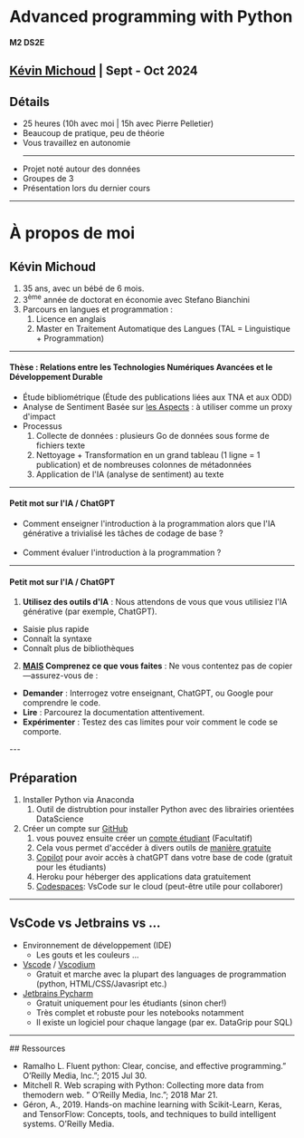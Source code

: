 
# Advanced programming with Python
#### M2 DS2E
[Kévin Michoud](kmichoud@unistra.fr) | Sept - Oct 2024
---
## Détails
- 25 heures (10h avec moi | 15h avec Pierre Pelletier)
- Beaucoup de pratique, peu de théorie
- Vous travaillez en autonomie
  <hr>
- Projet noté autour des données
- Groupes de 3
- Présentation lors du dernier cours

---
# À propos de moi
## Kévin Michoud
1. 35 ans, avec un bébé de 6 mois.
2. 3<sup>ème</sup> année de doctorat en économie avec Stefano Bianchini
3. Parcours en langues et programmation :
   1. Licence en anglais
   2. Master en Traitement Automatique des Langues (TAL = Linguistique + Programmation)

---
#### Thèse : Relations entre les Technologies Numériques Avancées et le Développement Durable
- Étude bibliométrique (Étude des publications liées aux TNA et aux ODD)
- Analyse de Sentiment Basée sur <u>les Aspects</u> : à utiliser comme un proxy d'impact
- Processus
   1. Collecte de données : plusieurs Go de données sous forme de fichiers texte
   2. Nettoyage + Transformation en un grand tableau (1 ligne = 1 publication) et de nombreuses colonnes de métadonnées
   3. Application de l'IA (analyse de sentiment) au texte

---
#### Petit mot sur l'IA / ChatGPT
- Comment enseigner l'introduction à la programmation alors que l'IA générative a trivialisé les tâches de codage de base ?
<br><br>
- Comment évaluer l'introduction à la programmation ?

---
<div class="small-text">
  
#### Petit mot sur l'IA / ChatGPT
1. **Utilisez des outils d'IA** : Nous attendons de vous que vous utilisiez l'IA générative (par exemple, ChatGPT).  
  - Saisie plus rapide
  - Connaît la syntaxe
  - Connaît plus de bibliothèques

2. **<u>MAIS</u> Comprenez ce que vous faites** : Ne vous contentez pas de copier—assurez-vous de :
  - **Demander** : Interrogez votre enseignant, ChatGPT, ou Google pour comprendre le code.
  - **Lire** : Parcourez la documentation attentivement.
  - **Expérimenter** : Testez des cas limites pour voir comment le code se comporte.

</div>
---
<div class="small-text">

## Préparation
1. Installer Python via Anaconda
   1. Outil de distrubtion pour installer Python avec des librairies orientées DataScience
2. Créer un compte sur [GitHub](https://github.com/) 
   1. vous pouvez ensuite créer un [compte étudiant](https://education.github.com/pack) (Facultatif)
   2. Cela vous permet d'accéder à divers outils de <u>manière gratuite</u>
   3. [Copilot](https://github.com/features/copilot) pour avoir accès à chatGPT dans votre base de code (gratuit pour les étudiants)
   4. Heroku pour héberger des applications data gratuitement
   5. [Codespaces](https://github.com/features/codespaces): VsCode sur le cloud (peut-être utile pour collaborer)
</div>

---
## VsCode vs Jetbrains vs ...
- Environnement de développement (IDE)
  - Les gouts et les couleurs ...
- [Vscode](https://code.visualstudio.com/) / [Vscodium](https://vscodium.com/)
  - Gratuit et marche avec la plupart des languages de programmation (python, HTML/CSS/Javasript etc.)
- [Jetbrains Pycharm](https://www.jetbrains.com/pycharm/) 
  - Gratuit uniquement pour les étudiants (sinon cher!)
  - Très complet et robuste pour les notebooks notamment
  - Il existe un logiciel pour chaque langage (par ex. DataGrip pour SQL)

---
## Ressources
- Ramalho L. Fluent python: Clear, concise, and effective programming.” O’Reilly Media, Inc.”; 2015 Jul 30.
- Mitchell R. Web scraping with Python: Collecting more data from themodern web. ” O’Reilly Media, Inc.”; 2018 Mar 21.
- Géron, A., 2019. Hands-on machine learning with Scikit-Learn, Keras, and TensorFlow: Concepts, tools, and techniques to build intelligent systems. O'Reilly Media.